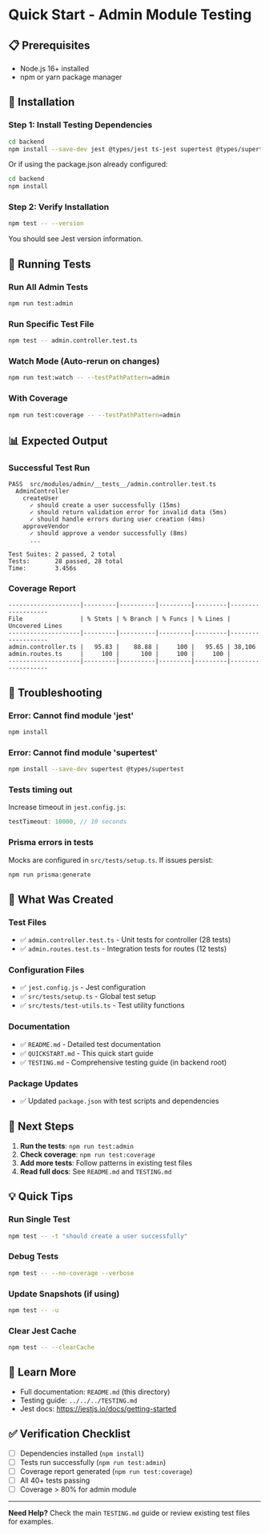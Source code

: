 # Quick Start - Admin Module Testing

## 📋 Prerequisites
- Node.js 16+ installed
- npm or yarn package manager

## 🚀 Installation

### Step 1: Install Testing Dependencies
```bash
cd backend
npm install --save-dev jest @types/jest ts-jest supertest @types/supertest
```

Or if using the package.json already configured:
```bash
cd backend
npm install
```

### Step 2: Verify Installation
```bash
npm test -- --version
```

You should see Jest version information.

## 🧪 Running Tests

### Run All Admin Tests
```bash
npm run test:admin
```

### Run Specific Test File
```bash
npm test -- admin.controller.test.ts
```

### Watch Mode (Auto-rerun on changes)
```bash
npm run test:watch -- --testPathPattern=admin
```

### With Coverage
```bash
npm run test:coverage -- --testPathPattern=admin
```

## 📊 Expected Output

### Successful Test Run
```
PASS  src/modules/admin/__tests__/admin.controller.test.ts
  AdminController
    createUser
      ✓ should create a user successfully (15ms)
      ✓ should return validation error for invalid data (5ms)
      ✓ should handle errors during user creation (4ms)
    approveVendor
      ✓ should approve a vendor successfully (8ms)
      ...

Test Suites: 2 passed, 2 total
Tests:       28 passed, 28 total
Time:        3.456s
```

### Coverage Report
```
--------------------|---------|----------|---------|---------|-------------------
File                | % Stmts | % Branch | % Funcs | % Lines | Uncovered Lines
--------------------|---------|----------|---------|---------|-------------------
admin.controller.ts |   95.83 |    88.88 |     100 |   95.65 | 38,106
admin.routes.ts     |     100 |      100 |     100 |     100 |
--------------------|---------|----------|---------|---------|-------------------
```

## 🐛 Troubleshooting

### Error: Cannot find module 'jest'
```bash
npm install
```

### Error: Cannot find module 'supertest'
```bash
npm install --save-dev supertest @types/supertest
```

### Tests timing out
Increase timeout in `jest.config.js`:
```javascript
testTimeout: 10000, // 10 seconds
```

### Prisma errors in tests
Mocks are configured in `src/tests/setup.ts`. If issues persist:
```bash
npm run prisma:generate
```

## 📁 What Was Created

### Test Files
- ✅ `admin.controller.test.ts` - Unit tests for controller (28 tests)
- ✅ `admin.routes.test.ts` - Integration tests for routes (12 tests)

### Configuration Files
- ✅ `jest.config.js` - Jest configuration
- ✅ `src/tests/setup.ts` - Global test setup
- ✅ `src/tests/test-utils.ts` - Test utility functions

### Documentation
- ✅ `README.md` - Detailed test documentation
- ✅ `QUICKSTART.md` - This quick start guide
- ✅ `TESTING.md` - Comprehensive testing guide (in backend root)

### Package Updates
- ✅ Updated `package.json` with test scripts and dependencies

## 🎯 Next Steps

1. **Run the tests**: `npm run test:admin`
2. **Check coverage**: `npm run test:coverage`
3. **Add more tests**: Follow patterns in existing test files
4. **Read full docs**: See `README.md` and `TESTING.md`

## 💡 Quick Tips

### Run Single Test
```bash
npm test -- -t "should create a user successfully"
```

### Debug Tests
```bash
npm test -- --no-coverage --verbose
```

### Update Snapshots (if using)
```bash
npm test -- -u
```

### Clear Jest Cache
```bash
npm test -- --clearCache
```

## 📖 Learn More

- Full documentation: `README.md` (this directory)
- Testing guide: `../../../TESTING.md`
- Jest docs: https://jestjs.io/docs/getting-started

## ✅ Verification Checklist

- [ ] Dependencies installed (`npm install`)
- [ ] Tests run successfully (`npm run test:admin`)
- [ ] Coverage report generated (`npm run test:coverage`)
- [ ] All 40+ tests passing
- [ ] Coverage > 80% for admin module

---

**Need Help?** Check the main `TESTING.md` guide or review existing test files for examples.


